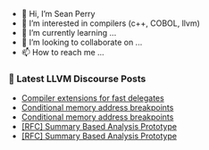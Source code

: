 - 👋 Hi, I’m Sean Perry
- 👀 I’m interested in compilers (c++, COBOL, llvm)
- 🌱 I’m currently learning ...
- 💞️ I’m looking to collaborate on ...
- 📫 How to reach me ...

<!---
s66perry/s66perry is a ✨ special ✨ repository because its `README.md` (this file) appears on your GitHub profile.
You can click the Preview link to take a look at your changes.
--->
### 📕 Latest LLVM Discourse Posts

<!-- DISCOURSE-LLVM:START -->
- [Compiler extensions for fast delegates](https://discourse.llvm.org/t/compiler-extensions-for-fast-delegates/42227#post_2)
- [Conditional memory address breakpoints](https://discourse.llvm.org/t/conditional-memory-address-breakpoints/85947#post_4)
- [Conditional memory address breakpoints](https://discourse.llvm.org/t/conditional-memory-address-breakpoints/85947#post_3)
- [[RFC] Summary Based Analysis Prototype](https://discourse.llvm.org/t/rfc-summary-based-analysis-prototype/85945#post_6)
- [[RFC] Summary Based Analysis Prototype](https://discourse.llvm.org/t/rfc-summary-based-analysis-prototype/85945#post_5)
<!-- DISCOURSE-LLVM:END -->
